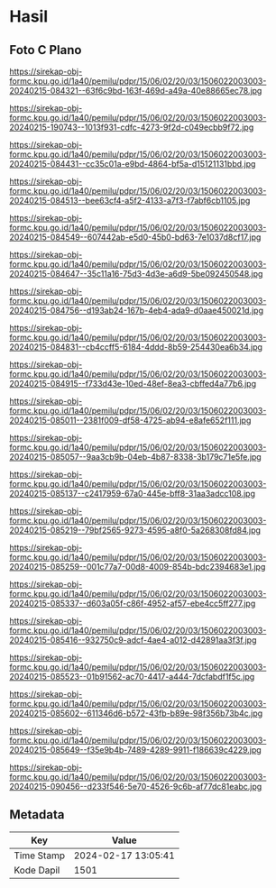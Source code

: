 # Hasil

## Foto C Plano

https://sirekap-obj-formc.kpu.go.id/1a40/pemilu/pdpr/15/06/02/20/03/1506022003003-20240215-084321--63f6c9bd-163f-469d-a49a-40e88665ec78.jpg

https://sirekap-obj-formc.kpu.go.id/1a40/pemilu/pdpr/15/06/02/20/03/1506022003003-20240215-190743--1013f931-cdfc-4273-9f2d-c049ecbb9f72.jpg

https://sirekap-obj-formc.kpu.go.id/1a40/pemilu/pdpr/15/06/02/20/03/1506022003003-20240215-084431--cc35c01a-e9bd-4864-bf5a-d15121131bbd.jpg

https://sirekap-obj-formc.kpu.go.id/1a40/pemilu/pdpr/15/06/02/20/03/1506022003003-20240215-084513--bee63cf4-a5f2-4133-a7f3-f7abf6cb1105.jpg

https://sirekap-obj-formc.kpu.go.id/1a40/pemilu/pdpr/15/06/02/20/03/1506022003003-20240215-084549--607442ab-e5d0-45b0-bd63-7e1037d8cf17.jpg

https://sirekap-obj-formc.kpu.go.id/1a40/pemilu/pdpr/15/06/02/20/03/1506022003003-20240215-084647--35c11a16-75d3-4d3e-a6d9-5be092450548.jpg

https://sirekap-obj-formc.kpu.go.id/1a40/pemilu/pdpr/15/06/02/20/03/1506022003003-20240215-084756--d193ab24-167b-4eb4-ada9-d0aae450021d.jpg

https://sirekap-obj-formc.kpu.go.id/1a40/pemilu/pdpr/15/06/02/20/03/1506022003003-20240215-084831--cb4ccff5-6184-4ddd-8b59-254430ea6b34.jpg

https://sirekap-obj-formc.kpu.go.id/1a40/pemilu/pdpr/15/06/02/20/03/1506022003003-20240215-084915--f733d43e-10ed-48ef-8ea3-cbffed4a77b6.jpg

https://sirekap-obj-formc.kpu.go.id/1a40/pemilu/pdpr/15/06/02/20/03/1506022003003-20240215-085011--2381f009-df58-4725-ab94-e8afe652f111.jpg

https://sirekap-obj-formc.kpu.go.id/1a40/pemilu/pdpr/15/06/02/20/03/1506022003003-20240215-085057--9aa3cb9b-04eb-4b87-8338-3b179c71e5fe.jpg

https://sirekap-obj-formc.kpu.go.id/1a40/pemilu/pdpr/15/06/02/20/03/1506022003003-20240215-085137--c2417959-67a0-445e-bff8-31aa3adcc108.jpg

https://sirekap-obj-formc.kpu.go.id/1a40/pemilu/pdpr/15/06/02/20/03/1506022003003-20240215-085219--79bf2565-9273-4595-a8f0-5a268308fd84.jpg

https://sirekap-obj-formc.kpu.go.id/1a40/pemilu/pdpr/15/06/02/20/03/1506022003003-20240215-085259--001c77a7-00d8-4009-854b-bdc2394683e1.jpg

https://sirekap-obj-formc.kpu.go.id/1a40/pemilu/pdpr/15/06/02/20/03/1506022003003-20240215-085337--d603a05f-c86f-4952-af57-ebe4cc5ff277.jpg

https://sirekap-obj-formc.kpu.go.id/1a40/pemilu/pdpr/15/06/02/20/03/1506022003003-20240215-085416--932750c9-adcf-4ae4-a012-d42891aa3f3f.jpg

https://sirekap-obj-formc.kpu.go.id/1a40/pemilu/pdpr/15/06/02/20/03/1506022003003-20240215-085523--01b91562-ac70-4417-a444-7dcfabdf1f5c.jpg

https://sirekap-obj-formc.kpu.go.id/1a40/pemilu/pdpr/15/06/02/20/03/1506022003003-20240215-085602--611346d6-b572-43fb-b89e-98f356b73b4c.jpg

https://sirekap-obj-formc.kpu.go.id/1a40/pemilu/pdpr/15/06/02/20/03/1506022003003-20240215-085649--f35e9b4b-7489-4289-9911-f186639c4229.jpg

https://sirekap-obj-formc.kpu.go.id/1a40/pemilu/pdpr/15/06/02/20/03/1506022003003-20240215-090456--d233f546-5e70-4526-9c6b-af77dc81eabc.jpg


## Metadata

| Key        | Value               |
| ---------- | ------------------- |
| Time Stamp | 2024-02-17 13:05:41 |
| Kode Dapil | 1501                |



